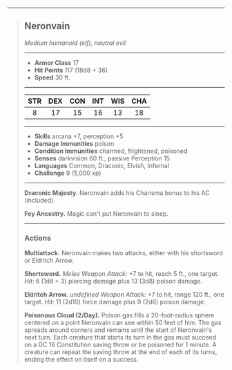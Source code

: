 ***
> ## Neronvain
> *Medium humanoid (elf), neutral evil*
> 
> ***
> 
> - **Armor Class** 17
> - **Hit Points** 117 (18d8 + 36)
> - **Speed** 30 ft.
> 
> ***
> 
> |STR|DEX|CON|INT|WIS|CHA|
> |:---:|:---:|:---:|:---:|:---:|:---:|
> |8|17|15|16|13|18|
> 
> ***
> 
> - **Skills** arcana +7, perception +5
> - **Damage Immunities** poison
> - **Condition Immunities** charmed, frightened, poisoned
> - **Senses** darkvision 60 ft., passive Perception 15
> - **Languages** Common, Draconic, Elvish, Infernal
> - **Challenge** 9 (5,000 xp)
> 
> ***
> 
> **Draconic Majesty.** Neronvain adds his Charisma bonus to his AC (included).
> 
> **Fey Ancestry.** Magic can't put Neronvain to sleep.
> 
> ***
> 
> ### Actions
> **Multiattack.** Neronvain makes two attacks, either with his shortsword or Eldritch Arrow.
> 
> **Shortsword.** *Melee Weapon Attack:* +7 to hit, reach 5 ft., one target. *Hit:* 6 (1d6 + 3) piercing damage plus 13 (3d8) poison damage.
> 
> **Eldritch Arrow.** *undefined Weapon Attack:* +7 to hit, range 120 ft., one target. *Hit:* 11 (2d10) force damage plus 9 (2d8) poison damage.
> 
> **Poisonous Cloud (2/Day).** Poison gas fills a 20-foot-radius sphere centered on a point Neronvain can see within 50 feet of him. The gas spreads around corners and remains until the start of Neronvain's next turn. Each creature that starts its turn in the gas must succeed on a DC 16 Constitution saving throw or be poisoned for 1 minute. A creature can repeat the saving throw at the end of each of its turns, ending the effect on itself on a success.